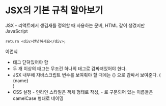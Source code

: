  # JSX의 기본 규칙 알아보기
 JSX - 리액트에서 생김새를 정의할 때 사용하는 문버, HTML 같이 생겼지만 JavaScript  
 ```
return <div>안녕하세요</div>;
```
이런식  
- 태그 닫혀있어야 함
- 두 개 이상의 태그는 무조건 하나의 태그로 감싸져있어야 한다.
- JSX 내부에 자바스크립트 변수를 보여줘야 할 때에는 {} 으로 감싸서 보여준다. (<div>{name}</div>)
- CSS 설정 - 인라인 스타일은 객체 형태로 작성, - 로 구분되어 있는 이름들은 camelCase 형태로 네이밍
  
